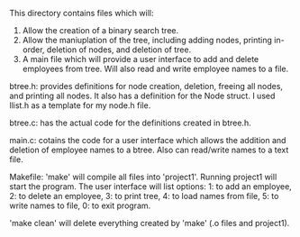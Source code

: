 This directory contains files which will:

1. Allow the creation of a binary search tree.
2. Allow the maniuplation of the tree, including adding nodes,
   printing in-order, deletion of nodes, and deletion of tree.
3. A main file which will provide a user interface to
   add and delete employees from tree. Will also read
   and write employee names to a file.


btree.h: provides definitions for node creation, deletion,
freeing all nodes, and printing all nodes. It also has
a definition for the Node struct. I used llist.h as a template
for my node.h file.

btree.c: has the actual code for the definitions created
in btree.h.

main.c: cotains the code for a user interface which allows
the addition and deletion of employee names to a btree. Also
can read/write names to a text file.

Makefile: 'make' will compile all files into 'project1'.
Running project1 will start the program. The user interface
will list options: 1: to add an employee, 2: to delete an
employee, 3: to print tree, 4: to load names from file,
5: to write names to file, 0: to exit program.

'make clean' will delete everything created by 'make'
(.o files and project1).